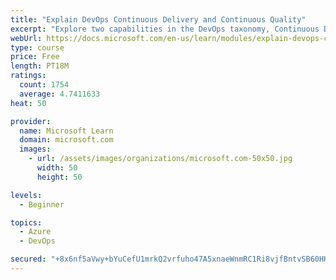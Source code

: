 ```yaml
---
title: "Explain DevOps Continuous Delivery and Continuous Quality"
excerpt: "Explore two capabilities in the DevOps taxonomy, Continuous Delivery and Continuous Quality."
webUrl: https://docs.microsoft.com/en-us/learn/modules/explain-devops-continous-delivery-quality/
type: course
price: Free
length: PT18M
ratings:
  count: 1754
  average: 4.7411633
heat: 50

provider:
  name: Microsoft Learn
  domain: microsoft.com
  images:
    - url: /assets/images/organizations/microsoft.com-50x50.jpg
      width: 50
      height: 50

levels:
  - Beginner

topics:
  - Azure
  - DevOps

secured: "+8x6nf5aVwy+bYuCefU1mrkQ2vrfuho47A5xnaeWnmRC1Ri8vjfBntvSB60HKwrJWAg7wn6XH4U8TZewGHdsmXBa300cMGX6ALTYTvCHXu0zzbAwd5tQ0qPPTGpUA0bk7zwOK0DpSFZ7LXvNh4JwcsEFrrZIvP8JH6SJNrZvy1NA2nfR6yoykDBBmjJz2JUgQm+f3t3cf3hnCOJFUNhwkTVYU2iTU7IgStvHd5MR58oybJ3NIRxDNHHXl8JG8pxTvdkBuka/jFaJYSv3A/zoaJaKsX11HK8daW+bLXoGw0m9HNieSeqQQJY64NJQMSaDseo7SQBtec5VY/eFnGuODCK5LXCz+Mpq/Vxl9n1hkBSbG64hgiWXmegxRP8YS8LOoEwPogg1S+MxtaZiJ37VNPFi9s6upho68xCjfw7RSlg=;i+8nHXIfsj1ZXBkLuJWUAQ=="
---
```


